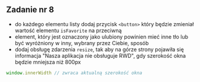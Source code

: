## Zadanie nr 8

- do każdego elementu listy dodaj przycisk `<button>` który będzie zmieniał wartość elementu `isFavorite` na przeciwną
- element, który jest oznaczony jako ulubiony powinien mieć inne tło lub być wyróżniony w inny, wybrany przez Ciebie, sposób
- dodaj obsługę zdarzenia `resize`, tak aby na górze strony pojawiła się informacja "Nasza aplikacja nie obsługuje RWD", gdy szerokość okna będzie mniejsza niż 800px

```js
window.innerWidth // zwraca aktualną szerokość okna
```
